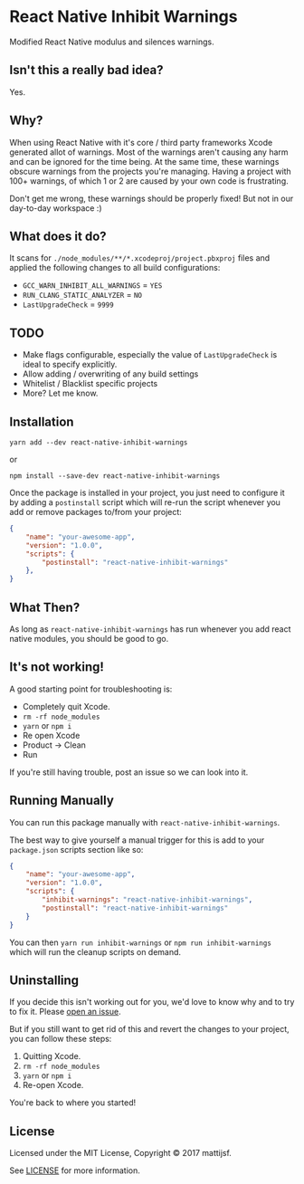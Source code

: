# React Native Inhibit Warnings

Modified React Native modulus and silences warnings.

## Isn't this a really bad idea?

Yes.

## Why?

When using React Native with it's core / third party frameworks Xcode generated allot of warnings. Most of the warnings
aren't causing any harm and can be ignored for the time being. At the same time, these warnings obscure warnings from the
projects you're managing. Having a project with 100+ warnings, of which 1 or 2 are caused by your own code
is frustrating.

Don't get me wrong, these warnings should be properly fixed! But not in our day-to-day workspace :)

## What does it do?

It scans for `./node_modules/**/*.xcodeproj/project.pbxproj` files and applied the following changes to all build configurations:

- `GCC_WARN_INHIBIT_ALL_WARNINGS` = `YES`
- `RUN_CLANG_STATIC_ANALYZER` = `NO`
- `LastUpgradeCheck` = `9999`

## TODO

- Make flags configurable, especially the value of `LastUpgradeCheck` is ideal to specify explicitly.
- Allow adding / overwriting of any build settings
- Whitelist / Blacklist specific projects
- More? Let me know.

## Installation

```
yarn add --dev react-native-inhibit-warnings
```
or
```
npm install --save-dev react-native-inhibit-warnings
```

Once the package is installed in your project, you just need to configure it by adding a `postinstall` script which will re-run the script whenever you add or remove packages to/from your project:

```json
{
	"name": "your-awesome-app",
	"version": "1.0.0",
	"scripts": {
		"postinstall": "react-native-inhibit-warnings"
	},
}
```

## What Then?
As long as `react-native-inhibit-warnings` has run whenever you add react native modules, you should be good to go.

## It's not working!

A good starting point for troubleshooting is:
- Completely quit Xcode.
- `rm -rf node_modules`
- `yarn` or `npm i`
- Re open Xcode
- Product -> Clean
- Run

If you're still having trouble, post an issue so we can look into it.

## Running Manually

You can run this package manually with `react-native-inhibit-warnings`.

The best way to give yourself a manual trigger for this is add to your `package.json` scripts section like so:

```json
{
	"name": "your-awesome-app",
	"version": "1.0.0",
	"scripts": {
		"inhibit-warnings": "react-native-inhibit-warnings",
		"postinstall": "react-native-inhibit-warnings"
	}
}
```

You can then `yarn run inhibit-warnings` or `npm run inhibit-warnings` which will run the cleanup scripts on demand.

## Uninstalling

If you decide this isn't working out for you, we'd love to know why and to try to fix it. Please [open an issue](https://github.com/mattijsf/react-native-inhibit-warnings/issues/new).

But if you still want to get rid of this and revert the changes to your project, you can follow these steps:

1. Quitting Xcode.
1. `rm -rf node_modules`
1. `yarn` or `npm i`
1. Re-open Xcode.

You're back to where you started!

## License

Licensed under the MIT License, Copyright © 2017 mattijsf.

See [LICENSE](./LICENSE) for more information.
